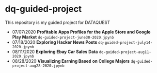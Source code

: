 # dq-guided-project
This repository is my guided project for DATAQUEST
* 07/07/2020 **Profitable Apps Profiles for the Apple Store and Google Play Market** `dq-guided-project-june30-2020.jpynb`
* 07/18/2020 **Exploring Hacker News Posts** `dq-guided-project-july14-2020.jpynb`
* 08/11/2020 **Exploring Ebay Car Sales Data** `dq-guided-project-aug11-2020.jpynb`
* 08/28/2020 **Visualizing Earning Based on College Majors** `dq-guided-project-aug28-2020.jpynb`
